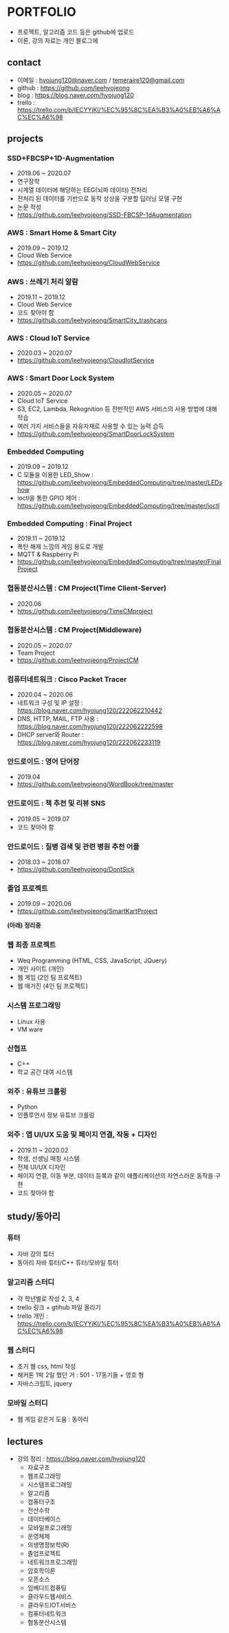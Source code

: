 # PORTFOLIO
- 프로젝트, 알고리즘 코드 등은 github에 업로드 
- 이론, 강의 자료는 개인 블로그에 

## contact
- 이메일 : hyojung120@naver.com / temeraire120@gmail.com
- github : https://github.com/leehyojeong
- blog : https://blog.naver.com/hyojung120
- trello : https://trello.com/b/lECYYjKl/%EC%95%8C%EA%B3%A0%EB%A6%AC%EC%A6%98

## projects
### SSD+FBCSP+1D-Augmentation 
- 2019.06 ~ 2020.07
- 연구장학
- 시계열 데이터에 해당하는 EEG(뇌파 데이터) 전처리
- 전처리 된 데이터를 기반으로 동작 상상을 구분할 딥러닝 모델 구현
- 논문 작성
- https://github.com/leehyojeong/SSD-FBCSP-1dAugmentation
### AWS : Smart Home & Smart City
- 2019.09 ~ 2019.12
- Cloud Web Service
- https://github.com/leehyojeong/CloudWebService
### AWS : 쓰레기 처리 알람
- 2019.11 ~ 2019.12
- Cloud Web Service
- 코드 찾아야 함
- https://github.com/leehyojeong/SmartCity_trashcans
### AWS : Cloud IoT Service
- 2020.03 ~ 2020.07
- https://github.com/leehyojeong/CloudIotService
### AWS : Smart Door Lock System
- 2020.05 ~ 2020.07
- Cloud IoT Service
- S3, EC2, Lambda, Rekognition 등 전반적인 AWS 서비스의 사용 방법에 대해 학습
- 여러 가지 서비스들을 자유자재로 사용할 수 있는 능력 습득
- https://github.com/leehyojeong/SmartDoorLockSystem
### Embedded Computing 
- 2019.09 ~ 2019.12
- C 모듈을 이용한 LED_Show : https://github.com/leehyojeong/EmbeddedComputing/tree/master/LEDshow
- ioctl을 통한 GPIO 제어 : https://github.com/leehyojeong/EmbeddedComputing/tree/master/ioctl
### Embedded Computing : Final Project 
- 2019.11 ~ 2019.12
- 폭탄 해제 느낌의 게임 용도로 개발 
- MQTT & Raspberry Pi
- https://github.com/leehyojeong/EmbeddedComputing/tree/master/FinalProject
### 협동분산시스템 : CM Project(Time Client-Server)
- 2020.06
- https://github.com/leehyojeong/TimeCMproject
### 협동분산시스템 : CM Project(Middleware) 
- 2020.05 ~ 2020.07
- Team Project
- https://github.com/leehyojeong/ProjectCM
### 컴퓨터네트워크 : Cisco Packet Tracer
- 2020.04 ~ 2020.06
- 네트워크 구성 및 IP 설정 : https://blog.naver.com/hyojung120/222062210442
- DNS, HTTP, MAIL, FTP 사용 : https://blog.naver.com/hyojung120/222062222598
- DHCP server와 Router : https://blog.naver.com/hyojung120/222062233119
### 안드로이드 : 영어 단어장
- 2019.04
- https://github.com/leehyojeong/WordBook/tree/master
### 안드로이드 : 책 추천 및 리뷰 SNS
- 2019.05 ~ 2019.07
- 코드 찾아야 함
### 안드로이드 : 질병 검색 및 관련 병원 추천 어플
- 2018.03 ~ 2018.07
- https://github.com/leehyojeong/DontSick
### 졸업 프로젝트
- 2019.09 ~ 2020.06
- https://github.com/leehyojeong/SmartKartProject

__(아래) 정리중__
### 웹 최종 프로젝트 
- Weq Programming (HTML, CSS, JavaScript, JQuery)
- 개인 사이트 (개인)
- 웹 게임 (2인 팀 프로젝트) 
- 웹 매거진 (4인 팀 프로젝트) 
### 시스템 프로그래밍
- Linux 사용
- VM ware
### 산협프
- C++
- 학교 공간 대여 시스템
### 외주 : 유튜브 크롤링
- Python
- 인플루언서 정보 유튜브 크롤링 
### 외주 : 앱 UI/UX 도움 및 페이지 연결, 작동 + 디자인
- 2019.11 ~ 2020.02
- 학생, 선생님 매칭 시스템 
- 전체 UI/UX 디자인
- 페이지 연결, 이동 부분, 데이터 등록과 같이 애플리케이션의 자연스러운 동작을 구현
- 코드 찾아야 함

## study/동아리
### 튜터 
- 자바 강의 튜터 
- 동아리 자바 튜터/C++ 튜터/모바일 튜터
### 알고리즘 스터디
- 각 학년별로 작성 2, 3, 4
- trello 링크 + gtihub 파일 올리기 
- trello 개인 : https://trello.com/b/lECYYjKl/%EC%95%8C%EA%B3%A0%EB%A6%AC%EC%A6%98
### 웹 스터디
- 초기 웹 css, html 작성 
- 해커톤 1박 2일 했던 거 : 501 - 17동기들 + 영호 형
- 자바스크립트, jquery
### 모바일 스터디
- 웹 게임 같은거 도움 : 동아리 

## lectures
- 강의 정리 : https://blog.naver.com/hyojung120
  - 자료구조
  - 웹프로그래밍
  - 시스템프로그래밍
  - 알고리즘
  - 컴퓨터구조
  - 전산수학
  - 데이터베이스
  - 모바일프로그래밍
  - 운영체제
  - 의생명정보학(R)
  - 졸업프로젝트
  - 네트워크프로그래밍
  - 암호학이론
  - 오픈소스
  - 임베디드컴퓨팅
  - 클라우드웹서비스
  - 클라우드IOT서비스
  - 컴퓨터네트워크
  - 협동분산시스템
  
